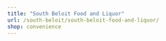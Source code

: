 ```yaml
---
title: "South Beloit Food and Liquor"
url: /south-beloit/south-beloit-food-and-liquor/
shop: convenience
---
```

